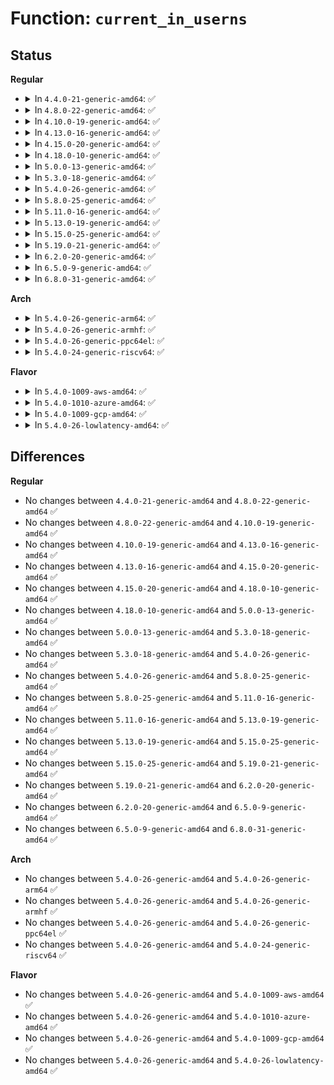# Function: <code>current_in_userns</code>

## Status
<b>Regular</b>
<ul>
<li>
<details>
<summary>In <code>4.4.0-21-generic-amd64</code>: ✅</summary>

```c
bool current_in_userns(const struct user_namespace * target_ns)
```

```json
{
  "name": "current_in_userns",
  "collision_type": "Unique Global",
  "inline_type": "No",
  "funcs": [
    {
      "addr": 18446744071580021888,
      "name": "current_in_userns",
      "external": true,
      "loc": "kernel/user_namespace.c:958",
      "file": "kernel/user_namespace.c",
      "inline": "seen, unknown",
      "caller_inline": [],
      "caller_func": [
        "fs/namespace.c:mnt_may_suid",
        "security/commoncap.c:cap_bprm_set_creds"
      ]
    }
  ],
  "symbols": [
    {
      "addr": 18446744071580021888,
      "name": "current_in_userns",
      "section": ".text",
      "bind": "STB_GLOBAL",
      "size": 74
    }
  ]
}
```
</details>
</li>
<li>
<details>
<summary>In <code>4.8.0-22-generic-amd64</code>: ✅</summary>

```c
bool current_in_userns(const struct user_namespace * target_ns)
```

```json
{
  "name": "current_in_userns",
  "collision_type": "Unique Global",
  "inline_type": "No",
  "funcs": [
    {
      "addr": 18446744071580050032,
      "name": "current_in_userns",
      "external": true,
      "loc": "kernel/user_namespace.c:951",
      "file": "kernel/user_namespace.c",
      "inline": "seen, unknown",
      "caller_inline": [],
      "caller_func": [
        "fs/namespace.c:mnt_may_suid",
        "security/commoncap.c:cap_bprm_set_creds"
      ]
    }
  ],
  "symbols": [
    {
      "addr": 18446744071580050032,
      "name": "current_in_userns",
      "section": ".text",
      "bind": "STB_GLOBAL",
      "size": 74
    }
  ]
}
```
</details>
</li>
<li>
<details>
<summary>In <code>4.10.0-19-generic-amd64</code>: ✅</summary>

```c
bool current_in_userns(const struct user_namespace * target_ns)
```

```json
{
  "name": "current_in_userns",
  "collision_type": "Unique Global",
  "inline_type": "No",
  "funcs": [
    {
      "addr": 18446744071580089536,
      "name": "current_in_userns",
      "external": true,
      "loc": "kernel/user_namespace.c:997",
      "file": "kernel/user_namespace.c",
      "inline": "seen, unknown",
      "caller_inline": [],
      "caller_func": [
        "fs/namespace.c:mnt_may_suid",
        "security/commoncap.c:cap_bprm_set_creds"
      ]
    }
  ],
  "symbols": [
    {
      "addr": 18446744071580089536,
      "name": "current_in_userns",
      "section": ".text",
      "bind": "STB_GLOBAL",
      "size": 74
    }
  ]
}
```
</details>
</li>
<li>
<details>
<summary>In <code>4.13.0-16-generic-amd64</code>: ✅</summary>

```c
bool current_in_userns(const struct user_namespace * target_ns)
```

```json
{
  "name": "current_in_userns",
  "collision_type": "Unique Global",
  "inline_type": "No",
  "funcs": [
    {
      "addr": 18446744071580095184,
      "name": "current_in_userns",
      "external": true,
      "loc": "kernel/user_namespace.c:998",
      "file": "kernel/user_namespace.c",
      "inline": "seen, unknown",
      "caller_inline": [],
      "caller_func": [
        "fs/namespace.c:mnt_may_suid",
        "security/commoncap.c:cap_bprm_set_creds"
      ]
    }
  ],
  "symbols": [
    {
      "addr": 18446744071580095184,
      "name": "current_in_userns",
      "section": ".text",
      "bind": "STB_GLOBAL",
      "size": 74
    }
  ]
}
```
</details>
</li>
<li>
<details>
<summary>In <code>4.15.0-20-generic-amd64</code>: ✅</summary>

```c
bool current_in_userns(const struct user_namespace * target_ns)
```

```json
{
  "name": "current_in_userns",
  "collision_type": "Unique Global",
  "inline_type": "No",
  "funcs": [
    {
      "addr": 18446744071580147264,
      "name": "current_in_userns",
      "external": true,
      "loc": "kernel/user_namespace.c:1240",
      "file": "kernel/user_namespace.c",
      "inline": "seen, unknown",
      "caller_inline": [],
      "caller_func": [
        "fs/namespace.c:mnt_may_suid",
        "security/commoncap.c:cap_bprm_set_creds"
      ]
    }
  ],
  "symbols": [
    {
      "addr": 18446744071580147264,
      "name": "current_in_userns",
      "section": ".text",
      "bind": "STB_GLOBAL",
      "size": 69
    }
  ]
}
```
</details>
</li>
<li>
<details>
<summary>In <code>4.18.0-10-generic-amd64</code>: ✅</summary>

```c
bool current_in_userns(const struct user_namespace * target_ns)
```

```json
{
  "name": "current_in_userns",
  "collision_type": "Unique Global",
  "inline_type": "No",
  "funcs": [
    {
      "addr": 18446744071580207072,
      "name": "current_in_userns",
      "external": true,
      "loc": "kernel/user_namespace.c:1237",
      "file": "kernel/user_namespace.c",
      "inline": "seen, unknown",
      "caller_inline": [],
      "caller_func": [
        "fs/namespace.c:mnt_may_suid",
        "security/commoncap.c:cap_bprm_set_creds"
      ]
    }
  ],
  "symbols": [
    {
      "addr": 18446744071580207072,
      "name": "current_in_userns",
      "section": ".text",
      "bind": "STB_GLOBAL",
      "size": 69
    }
  ]
}
```
</details>
</li>
<li>
<details>
<summary>In <code>5.0.0-13-generic-amd64</code>: ✅</summary>

```c
bool current_in_userns(const struct user_namespace * target_ns)
```

```json
{
  "name": "current_in_userns",
  "collision_type": "Unique Global",
  "inline_type": "No",
  "funcs": [
    {
      "addr": 18446744071580259328,
      "name": "current_in_userns",
      "external": true,
      "loc": "kernel/user_namespace.c:1241",
      "file": "kernel/user_namespace.c",
      "inline": "seen, unknown",
      "caller_inline": [],
      "caller_func": [
        "fs/namespace.c:mnt_may_suid",
        "security/commoncap.c:cap_bprm_set_creds"
      ]
    }
  ],
  "symbols": [
    {
      "addr": 18446744071580259328,
      "name": "current_in_userns",
      "section": ".text",
      "bind": "STB_GLOBAL",
      "size": 69
    }
  ]
}
```
</details>
</li>
<li>
<details>
<summary>In <code>5.3.0-18-generic-amd64</code>: ✅</summary>

```c
bool current_in_userns(const struct user_namespace * target_ns)
```

```json
{
  "name": "current_in_userns",
  "collision_type": "Unique Global",
  "inline_type": "No",
  "funcs": [
    {
      "addr": 18446744071580310336,
      "name": "current_in_userns",
      "external": true,
      "loc": "kernel/user_namespace.c:1235",
      "file": "kernel/user_namespace.c",
      "inline": "seen, unknown",
      "caller_inline": [],
      "caller_func": [
        "fs/namespace.c:mnt_may_suid",
        "security/commoncap.c:cap_bprm_set_creds"
      ]
    }
  ],
  "symbols": [
    {
      "addr": 18446744071580310336,
      "name": "current_in_userns",
      "section": ".text",
      "bind": "STB_GLOBAL",
      "size": 69
    }
  ]
}
```
</details>
</li>
<li>
<details>
<summary>In <code>5.4.0-26-generic-amd64</code>: ✅</summary>

```c
bool current_in_userns(const struct user_namespace * target_ns)
```

```json
{
  "name": "current_in_userns",
  "collision_type": "Unique Global",
  "inline_type": "No",
  "funcs": [
    {
      "addr": 18446744071580359168,
      "name": "current_in_userns",
      "external": true,
      "loc": "kernel/user_namespace.c:1235",
      "file": "kernel/user_namespace.c",
      "inline": "seen, unknown",
      "caller_inline": [],
      "caller_func": [
        "fs/namespace.c:mnt_may_suid",
        "security/commoncap.c:cap_bprm_set_creds"
      ]
    }
  ],
  "symbols": [
    {
      "addr": 18446744071580359168,
      "name": "current_in_userns",
      "section": ".text",
      "bind": "STB_GLOBAL",
      "size": 69
    }
  ]
}
```
</details>
</li>
<li>
<details>
<summary>In <code>5.8.0-25-generic-amd64</code>: ✅</summary>

```c
bool current_in_userns(const struct user_namespace * target_ns)
```

```json
{
  "name": "current_in_userns",
  "collision_type": "Unique Global",
  "inline_type": "No",
  "funcs": [
    {
      "addr": 18446744071580432416,
      "name": "current_in_userns",
      "external": true,
      "loc": "kernel/user_namespace.c:1235",
      "file": "kernel/user_namespace.c",
      "inline": "seen, unknown",
      "caller_inline": [],
      "caller_func": [
        "fs/namespace.c:mnt_may_suid",
        "fs/fuse/dir.c:fuse_getattr"
      ]
    }
  ],
  "symbols": [
    {
      "addr": 18446744071580432416,
      "name": "current_in_userns",
      "section": ".text",
      "bind": "STB_GLOBAL",
      "size": 69
    }
  ]
}
```
</details>
</li>
<li>
<details>
<summary>In <code>5.11.0-16-generic-amd64</code>: ✅</summary>

```c
bool current_in_userns(const struct user_namespace * target_ns)
```

```json
{
  "name": "current_in_userns",
  "collision_type": "Unique Global",
  "inline_type": "No",
  "funcs": [
    {
      "addr": 18446744071580419920,
      "name": "current_in_userns",
      "external": true,
      "loc": "kernel/user_namespace.c:1235",
      "file": "kernel/user_namespace.c",
      "inline": "seen, unknown",
      "caller_inline": [],
      "caller_func": [
        "fs/namespace.c:mnt_may_suid",
        "fs/fuse/dir.c:fuse_allow_current_process"
      ]
    }
  ],
  "symbols": [
    {
      "addr": 18446744071580419920,
      "name": "current_in_userns",
      "section": ".text",
      "bind": "STB_GLOBAL",
      "size": 69
    }
  ]
}
```
</details>
</li>
<li>
<details>
<summary>In <code>5.13.0-19-generic-amd64</code>: ✅</summary>

```c
bool current_in_userns(const struct user_namespace * target_ns)
```

```json
{
  "name": "current_in_userns",
  "collision_type": "Unique Global",
  "inline_type": "No",
  "funcs": [
    {
      "addr": 18446744071580424112,
      "name": "current_in_userns",
      "external": true,
      "loc": "kernel/user_namespace.c:1294",
      "file": "kernel/user_namespace.c",
      "inline": "seen, unknown",
      "caller_inline": [],
      "caller_func": [
        "fs/namespace.c:mnt_may_suid",
        "fs/fuse/dir.c:fuse_allow_current_process",
        "security/commoncap.c:cap_bprm_creds_from_file"
      ]
    }
  ],
  "symbols": [
    {
      "addr": 18446744071580424112,
      "name": "current_in_userns",
      "section": ".text",
      "bind": "STB_GLOBAL",
      "size": 69
    }
  ]
}
```
</details>
</li>
<li>
<details>
<summary>In <code>5.15.0-25-generic-amd64</code>: ✅</summary>

```c
bool current_in_userns(const struct user_namespace * target_ns)
```

```json
{
  "name": "current_in_userns",
  "collision_type": "Unique Global",
  "inline_type": "No",
  "funcs": [
    {
      "addr": 18446744071580587728,
      "name": "current_in_userns",
      "external": true,
      "loc": "kernel/user_namespace.c:1310",
      "file": "kernel/user_namespace.c",
      "inline": "seen, unknown",
      "caller_inline": [],
      "caller_func": [
        "fs/namespace.c:mnt_may_suid",
        "fs/fuse/dir.c:fuse_allow_current_process"
      ]
    }
  ],
  "symbols": [
    {
      "addr": 18446744071580587728,
      "name": "current_in_userns",
      "section": ".text",
      "bind": "STB_GLOBAL",
      "size": 69
    }
  ]
}
```
</details>
</li>
<li>
<details>
<summary>In <code>5.19.0-21-generic-amd64</code>: ✅</summary>

```c
bool current_in_userns(const struct user_namespace * target_ns)
```

```json
{
  "name": "current_in_userns",
  "collision_type": "Unique Global",
  "inline_type": "No",
  "funcs": [
    {
      "addr": 18446744071580789440,
      "name": "current_in_userns",
      "external": true,
      "loc": "kernel/user_namespace.c:1315",
      "file": "kernel/user_namespace.c",
      "inline": "seen, unknown",
      "caller_inline": [],
      "caller_func": [
        "fs/namespace.c:mnt_may_suid",
        "fs/fuse/dir.c:fuse_allow_current_process",
        "security/commoncap.c:cap_bprm_creds_from_file"
      ]
    }
  ],
  "symbols": [
    {
      "addr": 18446744071580789440,
      "name": "current_in_userns",
      "section": ".text",
      "bind": "STB_GLOBAL",
      "size": 77
    }
  ]
}
```
</details>
</li>
<li>
<details>
<summary>In <code>6.2.0-20-generic-amd64</code>: ✅</summary>

```c
bool current_in_userns(const struct user_namespace * target_ns)
```

```json
{
  "name": "current_in_userns",
  "collision_type": "Unique Global",
  "inline_type": "No",
  "funcs": [
    {
      "addr": 18446744071581073744,
      "name": "current_in_userns",
      "external": true,
      "loc": "kernel/user_namespace.c:1315",
      "file": "kernel/user_namespace.c",
      "inline": "seen, unknown",
      "caller_inline": [],
      "caller_func": [
        "fs/namespace.c:mnt_may_suid",
        "fs/fuse/dir.c:fuse_allow_current_process"
      ]
    }
  ],
  "symbols": [
    {
      "addr": 18446744071581073744,
      "name": "current_in_userns",
      "section": ".text",
      "bind": "STB_GLOBAL",
      "size": 77
    }
  ]
}
```
</details>
</li>
<li>
<details>
<summary>In <code>6.5.0-9-generic-amd64</code>: ✅</summary>

```c
bool current_in_userns(const struct user_namespace * target_ns)
```

```json
{
  "name": "current_in_userns",
  "collision_type": "Unique Global",
  "inline_type": "No",
  "funcs": [
    {
      "addr": 18446744071581164480,
      "name": "current_in_userns",
      "external": true,
      "loc": "kernel/user_namespace.c:1315",
      "file": "kernel/user_namespace.c",
      "inline": "seen, unknown",
      "caller_inline": [],
      "caller_func": [
        "fs/namespace.c:mnt_may_suid",
        "fs/fuse/dir.c:fuse_allow_current_process",
        "security/commoncap.c:cap_bprm_creds_from_file"
      ]
    }
  ],
  "symbols": [
    {
      "addr": 18446744071581164480,
      "name": "current_in_userns",
      "section": ".text",
      "bind": "STB_GLOBAL",
      "size": 77
    }
  ]
}
```
</details>
</li>
<li>
<details>
<summary>In <code>6.8.0-31-generic-amd64</code>: ✅</summary>

```c
bool current_in_userns(const struct user_namespace * target_ns)
```

```json
{
  "name": "current_in_userns",
  "collision_type": "Unique Global",
  "inline_type": "No",
  "funcs": [
    {
      "addr": 18446744071581270080,
      "name": "current_in_userns",
      "external": true,
      "loc": "kernel/user_namespace.c:1318",
      "file": "kernel/user_namespace.c",
      "inline": "seen, unknown",
      "caller_inline": [],
      "caller_func": [
        "fs/namespace.c:mnt_may_suid",
        "fs/fuse/dir.c:fuse_allow_current_process",
        "security/commoncap.c:cap_bprm_creds_from_file"
      ]
    }
  ],
  "symbols": [
    {
      "addr": 18446744071581270080,
      "name": "current_in_userns",
      "section": ".text",
      "bind": "STB_GLOBAL",
      "size": 77
    }
  ]
}
```
</details>
</li>
</ul>
<b>Arch</b>
<ul>
<li>
<details>
<summary>In <code>5.4.0-26-generic-arm64</code>: ✅</summary>

```c
bool current_in_userns(const struct user_namespace * target_ns)
```

```json
{
  "name": "current_in_userns",
  "collision_type": "Unique Global",
  "inline_type": "No",
  "funcs": [
    {
      "addr": 18446603336491620320,
      "name": "current_in_userns",
      "external": true,
      "loc": "kernel/user_namespace.c:1235",
      "file": "kernel/user_namespace.c",
      "inline": "seen, unknown",
      "caller_inline": [],
      "caller_func": [
        "fs/namespace.c:mnt_may_suid",
        "security/commoncap.c:cap_bprm_set_creds"
      ]
    }
  ],
  "symbols": [
    {
      "addr": 18446603336491620320,
      "name": "current_in_userns",
      "section": ".text",
      "bind": "STB_GLOBAL",
      "size": 92
    }
  ]
}
```
</details>
</li>
<li>
<details>
<summary>In <code>5.4.0-26-generic-armhf</code>: ✅</summary>

```c
bool current_in_userns(const struct user_namespace * target_ns)
```

```json
{
  "name": "current_in_userns",
  "collision_type": "Unique Global",
  "inline_type": "No",
  "funcs": [
    {
      "addr": 3225575272,
      "name": "current_in_userns",
      "external": true,
      "loc": "kernel/user_namespace.c:1235",
      "file": "kernel/user_namespace.c",
      "inline": "seen, unknown",
      "caller_inline": [],
      "caller_func": [
        "fs/namespace.c:mnt_may_suid",
        "security/commoncap.c:cap_bprm_set_creds"
      ]
    }
  ],
  "symbols": [
    {
      "addr": 3225575272,
      "name": "current_in_userns",
      "section": ".text",
      "bind": "STB_GLOBAL",
      "size": 92
    }
  ]
}
```
</details>
</li>
<li>
<details>
<summary>In <code>5.4.0-26-generic-ppc64el</code>: ✅</summary>

```c
bool current_in_userns(const struct user_namespace * target_ns)
```

```json
{
  "name": "current_in_userns",
  "collision_type": "Unique Global",
  "inline_type": "No",
  "funcs": [
    {
      "addr": 13835058055284612048,
      "name": "current_in_userns",
      "external": true,
      "loc": "kernel/user_namespace.c:1235",
      "file": "kernel/user_namespace.c",
      "inline": "seen, unknown",
      "caller_inline": [],
      "caller_func": [
        "fs/namespace.c:mnt_may_suid",
        "security/commoncap.c:cap_bprm_set_creds"
      ]
    }
  ],
  "symbols": [
    {
      "addr": 13835058055284612048,
      "name": "current_in_userns",
      "section": ".text",
      "bind": "STB_GLOBAL",
      "size": 80
    }
  ]
}
```
</details>
</li>
<li>
<details>
<summary>In <code>5.4.0-24-generic-riscv64</code>: ✅</summary>

```c
bool current_in_userns(const struct user_namespace * target_ns)
```

```json
{
  "name": "current_in_userns",
  "collision_type": "Unique Global",
  "inline_type": "No",
  "funcs": [
    {
      "addr": 18446743936272020176,
      "name": "current_in_userns",
      "external": true,
      "loc": "kernel/user_namespace.c:1235",
      "file": "kernel/user_namespace.c",
      "inline": "seen, unknown",
      "caller_inline": [],
      "caller_func": [
        "fs/namespace.c:mnt_may_suid",
        "security/commoncap.c:cap_bprm_set_creds"
      ]
    }
  ],
  "symbols": [
    {
      "addr": 18446743936272020176,
      "name": "current_in_userns",
      "section": ".text",
      "bind": "STB_GLOBAL",
      "size": 68
    }
  ]
}
```
</details>
</li>
</ul>
<b>Flavor</b>
<ul>
<li>
<details>
<summary>In <code>5.4.0-1009-aws-amd64</code>: ✅</summary>

```c
bool current_in_userns(const struct user_namespace * target_ns)
```

```json
{
  "name": "current_in_userns",
  "collision_type": "Unique Global",
  "inline_type": "No",
  "funcs": [
    {
      "addr": 18446744071580327968,
      "name": "current_in_userns",
      "external": true,
      "loc": "kernel/user_namespace.c:1235",
      "file": "kernel/user_namespace.c",
      "inline": "seen, unknown",
      "caller_inline": [],
      "caller_func": [
        "fs/namespace.c:mnt_may_suid",
        "security/commoncap.c:cap_bprm_set_creds"
      ]
    }
  ],
  "symbols": [
    {
      "addr": 18446744071580327968,
      "name": "current_in_userns",
      "section": ".text",
      "bind": "STB_GLOBAL",
      "size": 69
    }
  ]
}
```
</details>
</li>
<li>
<details>
<summary>In <code>5.4.0-1010-azure-amd64</code>: ✅</summary>

```c
bool current_in_userns(const struct user_namespace * target_ns)
```

```json
{
  "name": "current_in_userns",
  "collision_type": "Unique Global",
  "inline_type": "No",
  "funcs": [
    {
      "addr": 18446744071580275232,
      "name": "current_in_userns",
      "external": true,
      "loc": "kernel/user_namespace.c:1235",
      "file": "kernel/user_namespace.c",
      "inline": "seen, unknown",
      "caller_inline": [],
      "caller_func": [
        "fs/namespace.c:mnt_may_suid",
        "security/commoncap.c:cap_bprm_set_creds"
      ]
    }
  ],
  "symbols": [
    {
      "addr": 18446744071580275232,
      "name": "current_in_userns",
      "section": ".text",
      "bind": "STB_GLOBAL",
      "size": 69
    }
  ]
}
```
</details>
</li>
<li>
<details>
<summary>In <code>5.4.0-1009-gcp-amd64</code>: ✅</summary>

```c
bool current_in_userns(const struct user_namespace * target_ns)
```

```json
{
  "name": "current_in_userns",
  "collision_type": "Unique Global",
  "inline_type": "No",
  "funcs": [
    {
      "addr": 18446744071580319216,
      "name": "current_in_userns",
      "external": true,
      "loc": "kernel/user_namespace.c:1235",
      "file": "kernel/user_namespace.c",
      "inline": "seen, unknown",
      "caller_inline": [],
      "caller_func": [
        "fs/namespace.c:mnt_may_suid",
        "security/commoncap.c:cap_bprm_set_creds"
      ]
    }
  ],
  "symbols": [
    {
      "addr": 18446744071580319216,
      "name": "current_in_userns",
      "section": ".text",
      "bind": "STB_GLOBAL",
      "size": 69
    }
  ]
}
```
</details>
</li>
<li>
<details>
<summary>In <code>5.4.0-26-lowlatency-amd64</code>: ✅</summary>

```c
bool current_in_userns(const struct user_namespace * target_ns)
```

```json
{
  "name": "current_in_userns",
  "collision_type": "Unique Global",
  "inline_type": "No",
  "funcs": [
    {
      "addr": 18446744071580374224,
      "name": "current_in_userns",
      "external": true,
      "loc": "kernel/user_namespace.c:1235",
      "file": "kernel/user_namespace.c",
      "inline": "seen, unknown",
      "caller_inline": [],
      "caller_func": [
        "fs/namespace.c:mnt_may_suid",
        "security/commoncap.c:cap_bprm_set_creds"
      ]
    }
  ],
  "symbols": [
    {
      "addr": 18446744071580374224,
      "name": "current_in_userns",
      "section": ".text",
      "bind": "STB_GLOBAL",
      "size": 69
    }
  ]
}
```
</details>
</li>
</ul>

## Differences
<b>Regular</b>
<ul>
<li>
No changes between <code>4.4.0-21-generic-amd64</code> and <code>4.8.0-22-generic-amd64</code> ✅
</li>
<li>
No changes between <code>4.8.0-22-generic-amd64</code> and <code>4.10.0-19-generic-amd64</code> ✅
</li>
<li>
No changes between <code>4.10.0-19-generic-amd64</code> and <code>4.13.0-16-generic-amd64</code> ✅
</li>
<li>
No changes between <code>4.13.0-16-generic-amd64</code> and <code>4.15.0-20-generic-amd64</code> ✅
</li>
<li>
No changes between <code>4.15.0-20-generic-amd64</code> and <code>4.18.0-10-generic-amd64</code> ✅
</li>
<li>
No changes between <code>4.18.0-10-generic-amd64</code> and <code>5.0.0-13-generic-amd64</code> ✅
</li>
<li>
No changes between <code>5.0.0-13-generic-amd64</code> and <code>5.3.0-18-generic-amd64</code> ✅
</li>
<li>
No changes between <code>5.3.0-18-generic-amd64</code> and <code>5.4.0-26-generic-amd64</code> ✅
</li>
<li>
No changes between <code>5.4.0-26-generic-amd64</code> and <code>5.8.0-25-generic-amd64</code> ✅
</li>
<li>
No changes between <code>5.8.0-25-generic-amd64</code> and <code>5.11.0-16-generic-amd64</code> ✅
</li>
<li>
No changes between <code>5.11.0-16-generic-amd64</code> and <code>5.13.0-19-generic-amd64</code> ✅
</li>
<li>
No changes between <code>5.13.0-19-generic-amd64</code> and <code>5.15.0-25-generic-amd64</code> ✅
</li>
<li>
No changes between <code>5.15.0-25-generic-amd64</code> and <code>5.19.0-21-generic-amd64</code> ✅
</li>
<li>
No changes between <code>5.19.0-21-generic-amd64</code> and <code>6.2.0-20-generic-amd64</code> ✅
</li>
<li>
No changes between <code>6.2.0-20-generic-amd64</code> and <code>6.5.0-9-generic-amd64</code> ✅
</li>
<li>
No changes between <code>6.5.0-9-generic-amd64</code> and <code>6.8.0-31-generic-amd64</code> ✅
</li>
</ul>
<b>Arch</b>
<ul>
<li>
No changes between <code>5.4.0-26-generic-amd64</code> and <code>5.4.0-26-generic-arm64</code> ✅
</li>
<li>
No changes between <code>5.4.0-26-generic-amd64</code> and <code>5.4.0-26-generic-armhf</code> ✅
</li>
<li>
No changes between <code>5.4.0-26-generic-amd64</code> and <code>5.4.0-26-generic-ppc64el</code> ✅
</li>
<li>
No changes between <code>5.4.0-26-generic-amd64</code> and <code>5.4.0-24-generic-riscv64</code> ✅
</li>
</ul>
<b>Flavor</b>
<ul>
<li>
No changes between <code>5.4.0-26-generic-amd64</code> and <code>5.4.0-1009-aws-amd64</code> ✅
</li>
<li>
No changes between <code>5.4.0-26-generic-amd64</code> and <code>5.4.0-1010-azure-amd64</code> ✅
</li>
<li>
No changes between <code>5.4.0-26-generic-amd64</code> and <code>5.4.0-1009-gcp-amd64</code> ✅
</li>
<li>
No changes between <code>5.4.0-26-generic-amd64</code> and <code>5.4.0-26-lowlatency-amd64</code> ✅
</li>
</ul>
